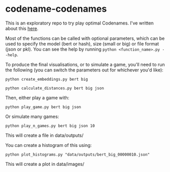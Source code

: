 # codename-codenames

This is an exploratory repo to try play optimal Codenames. I've written about this [here](https://rfishermonteith.github.io/writing/2024/10/07/codenames/).

Most of the functions can be called with optional parameters, which can be used to specify the model (bert or hash), 
size (small or big) or file format (json or pkl). You can see the help by running `python <function_name>.py --help`.

To produce the final visualisations, or to simulate a game, you'll need to run the following (you can switch the
parameters out for whichever you'd like):

```commandline
python create_embeddings.py bert big
```

```commandline
python calculate_distances.py bert big json
```

Then, either play a game with:

```commandline
python play_game.py bert big json
```

Or simulate many games:
```commandline
python play_n_games.py bert big json 10
```
This will create a file in data/outputs/

You can create a histogram of this using:
```commandline
python plot_histograms.py "data/outputs/bert_big_00000010.json"
```
This will create a plot in data/images/